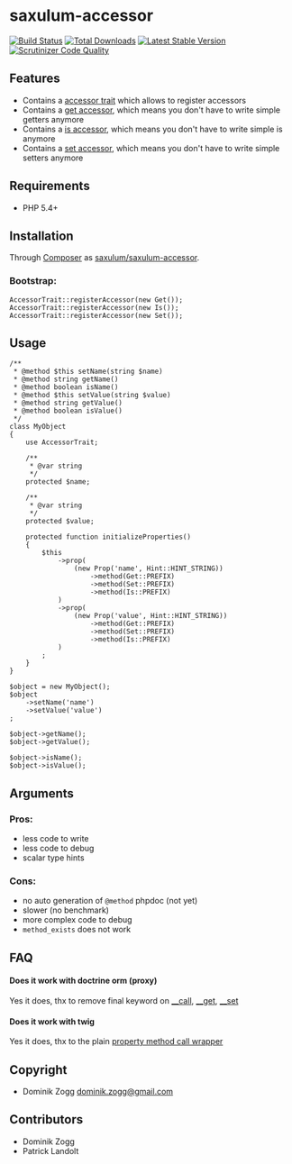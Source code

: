# saxulum-accessor

[![Build Status](https://api.travis-ci.org/saxulum/saxulum-accessor.png?branch=master)](https://travis-ci.org/saxulum/saxulum-accessor)
[![Total Downloads](https://poser.pugx.org/saxulum/saxulum-accessor/downloads.png)](https://packagist.org/packages/saxulum/saxulum-accessor)
[![Latest Stable Version](https://poser.pugx.org/saxulum/saxulum-accessor/v/stable.png)](https://packagist.org/packages/saxulum/saxulum-accessor)
[![Scrutinizer Code Quality](https://scrutinizer-ci.com/g/saxulum/saxulum-accessor/badges/quality-score.png?b=master)](https://scrutinizer-ci.com/g/saxulum/saxulum-accessor/?branch=master)

## Features

 * Contains a [accessor trait][1] which allows to register accessors
 * Contains a [get accessor][2], which means you don't have to write simple getters anymore
 * Contains a [is accessor][3], which means you don't have to write simple is anymore
 * Contains a [set accessor][4], which means you don't have to write simple setters anymore


## Requirements

 * PHP 5.4+


## Installation

Through [Composer](http://getcomposer.org) as [saxulum/saxulum-accessor][5].

### Bootstrap:

``` {.php}
AccessorTrait::registerAccessor(new Get());
AccessorTrait::registerAccessor(new Is());
AccessorTrait::registerAccessor(new Set());
```

## Usage

``` {.php}
/**
 * @method $this setName(string $name)
 * @method string getName()
 * @method boolean isName()
 * @method $this setValue(string $value)
 * @method string getValue()
 * @method boolean isValue()
 */
class MyObject
{
    use AccessorTrait;

    /**
     * @var string
     */
    protected $name;

    /**
     * @var string
     */
    protected $value;

    protected function initializeProperties()
    {
        $this
            ->prop(
                (new Prop('name', Hint::HINT_STRING))
                    ->method(Get::PREFIX)
                    ->method(Set::PREFIX)
                    ->method(Is::PREFIX)
            )
            ->prop(
                (new Prop('value', Hint::HINT_STRING))
                    ->method(Get::PREFIX)
                    ->method(Set::PREFIX)
                    ->method(Is::PREFIX)
            )
        ;
    }
}

$object = new MyObject();
$object
    ->setName('name')
    ->setValue('value')
;

$object->getName();
$object->getValue();

$object->isName();
$object->isValue();
```


## Arguments

### Pros:

- less code to write
- less code to debug
- scalar type hints

### Cons:

- no auto generation of `@method` phpdoc (not yet)
- slower (no benchmark)
- more complex code to debug
- `method_exists` does not work


## FAQ

#### Does it work with doctrine orm (proxy)

Yes it does, thx to remove final keyword on [__call][6], [__get][7], [__set][8]

#### Does it work with twig

Yes it does, thx to the plain [property method call wrapper][9]


## Copyright

* Dominik Zogg <dominik.zogg@gmail.com>


## Contributors

* Dominik Zogg
* Patrick Landolt


[1]: https://github.com/saxulum/saxulum-accessor/blob/master/src/Saxulum/Accessor/AccessorTrait.php
[2]: https://github.com/saxulum/saxulum-accessor/blob/master/src/Saxulum/Accessor/Accessors/Get.php
[3]: https://github.com/saxulum/saxulum-accessor/blob/master/src/Saxulum/Accessor/Accessors/Is.php
[4]: https://github.com/saxulum/saxulum-accessor/blob/master/src/Saxulum/Accessor/Accessors/Set.php
[5]: https://packagist.org/packages/saxulum/saxulum-accessor
[6]: https://github.com/saxulum/saxulum-accessor/blob/master/src/Saxulum/Accessor/AccessorTrait.php#L33
[7]: https://github.com/saxulum/saxulum-accessor/blob/master/src/Saxulum/Accessor/AccessorTrait.php#L86
[8]: https://github.com/saxulum/saxulum-accessor/blob/master/src/Saxulum/Accessor/AccessorTrait.php#L109
[9]: https://github.com/saxulum/saxulum-accessor/blob/master/src/Saxulum/Accessor/AccessorTrait.php#L51
